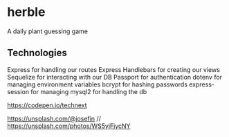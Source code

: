 # herble
A daily plant guessing game

## Technologies
Express for handling our routes
Express Handlebars for creating our views
Sequelize for interacting with our DB
Passport for authentication
dotenv for managing environment variables
bcrypt for hashing passwords
express-session for managing
mysql2 for handling the db

https://codepen.io/technext

https://unsplash.com/@josefin // https://unsplash.com/photos/WS5yjFjycNY


